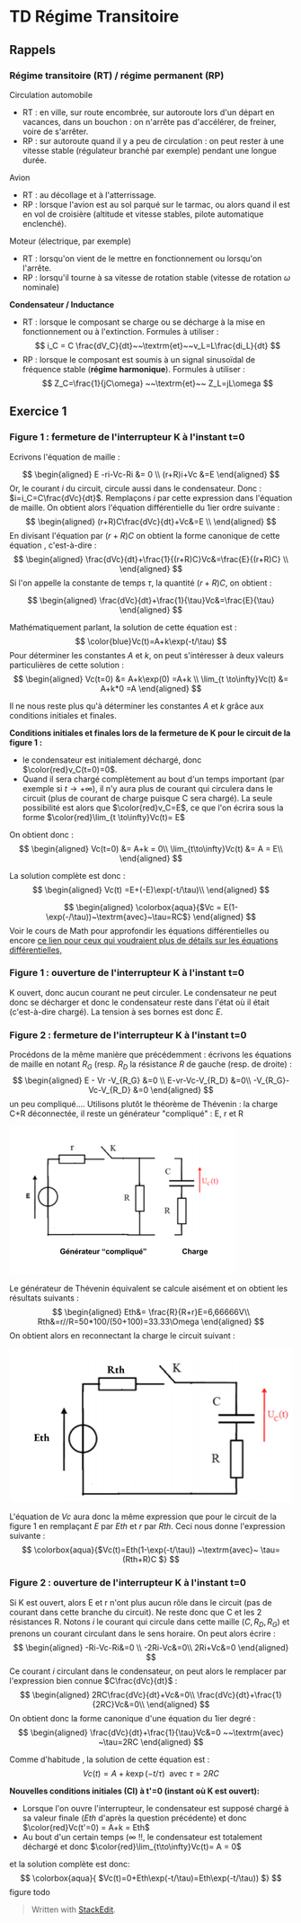 # TD Régime Transitoire

## Rappels
### Régime transitoire (RT) / régime permanent (RP)
Circulation automobile
* RT : en ville, sur route encombrée, sur autoroute lors d'un départ en vacances, dans un bouchon : on n'arrête pas d'accélérer, de freiner, voire de s'arrêter.
* RP : sur autoroute quand il y a peu de circulation : on peut rester à une vitesse stable (régulateur branché par exemple) pendant une longue durée.

Avion 
* RT : au décollage et à l'atterrissage.
* RP : lorsque l'avion est au sol parqué sur le tarmac, ou alors quand il est en vol de croisière (altitude et vitesse stables, pilote automatique enclenché).

Moteur (électrique, par exemple)

* RT : lorsqu'on vient de le mettre en fonctionnement ou lorsqu'on l'arrête.
* RP : lorsqu'il tourne à sa vitesse de rotation stable (vitesse de rotation $\omega$ nominale)

**Condensateur / Inductance**
* RT : lorsque le composant se charge ou se décharge à la mise en fonctionnement ou à l'extinction. Formules à utiliser :
$$
i_C = C \frac{dV_C}{dt}~~\textrm{et}~~v_L=L\frac{di_L}{dt}
$$
* RP : lorsque le composant est soumis à un signal sinusoïdal de fréquence stable (**régime harmonique**). Formules à utiliser :
$$
Z_C=\frac{1}{jC\omega} ~~\textrm{et}~~ Z_L=jL\omega
$$
## Exercice  1

### Figure 1 : fermeture de l'interrupteur K à l'instant t=0
Ecrivons l'équation de maille :

$$
\begin{aligned}
E -ri-Vc-Ri &= 0 \\
(r+R)i+Vc &=E 
\end{aligned}
$$
Or, le courant $i$  du circuit, circule aussi dans le condensateur. Donc : $i=i_C=C\frac{dVc}{dt}$. Remplaçons $i$ par cette expression dans l'équation de maille. On obtient alors l'équation différentielle du 1ier ordre suivante : 
$$
\begin{aligned}
(r+R)C\frac{dVc}{dt}+Vc&=E \\
\end{aligned}
$$
En divisant l'équation par $(r+R)C$ on obtient la forme canonique de cette équation , c'est-à-dire : 
$$
\begin{aligned}
\frac{dVc}{dt}+\frac{1}{(r+R)C}Vc&=\frac{E}{(r+R)C} \\
\end{aligned}
$$
Si l'on appelle  la constante de temps $\tau$, la quantité $(r+R)C$, on obtient :

$$
\begin{aligned}
\frac{dVc}{dt}+\frac{1}{\tau}Vc&=\frac{E}{\tau} 
\end{aligned}
$$

Mathématiquement parlant, la solution de cette équation est : 
$$
\color{blue}Vc(t)=A+k\exp(-t/\tau)
$$
Pour déterminer les constantes $A$ et $k$, on peut s'intéresser à deux valeurs particulières de cette solution :
$$
\begin{aligned}
Vc(t=0) &= A+k\exp(0) =A+k \\ 
\lim_{t \to\infty}Vc(t) &= A+k*0 =A 
\end{aligned}
$$

Il ne nous reste plus qu'à déterminer les constantes $A$ et $k$ grâce aux conditions initiales et finales.

**Conditions initiales et finales lors de la fermeture de K pour le circuit de la figure 1 :**

* le condensateur est initialement déchargé, donc $\color{red}v_C(t=0)=0$. 
* Quand il sera chargé complètement au bout d'un temps important (par exemple si $t \to+\infty$), il n'y aura plus de courant qui circulera dans le circuit (plus de courant de charge puisque C sera chargé). La seule possibilité est alors que $\color{red}v_C=E$, ce que l'on écrira sous la forme $\color{red}\lim_{t \to\infty}Vc(t)= E$

On obtient donc :
$$
\begin{aligned}
Vc(t=0) &= A+k = 0\\
\lim_{t\to\infty}Vc(t) &= A = E\\
\end{aligned}
$$

La solution complète est donc :
$$
\begin{aligned}
Vc(t) =E+(-E)\exp(-t/\tau)\\
\end{aligned}
$$

$$
\begin{aligned}
\colorbox{aqua}{$Vc = E(1-\exp(-/\tau))~\textrm{avec}~\tau=RC$}
\end{aligned}
$$
Voir le cours de Math pour approfondir les équations différentielles ou encore [ce lien pour ceux qui voudraient plus de détails sur les équations différentielles,](http://www.tsi.lycee-louis-vincent.fr/wp-content/uploads/2013/12/equadiff.pdf) 

### Figure 1 : ouverture de l'interrupteur K à l'instant t=0
K ouvert, donc aucun courant ne peut circuler. Le condensateur ne peut donc se décharger et donc le condensateur reste dans l'état où il était (c'est-à-dire chargé). La tension à ses bornes est donc $E$.


### Figure 2 : fermeture de l'interrupteur K à l'instant t=0
Procédons de la même manière que précédemment : écrivons les équations de maille en notant $R_G$ (resp. $R_D$ la résistance $R$ de gauche (resp. de droite) :
$$
\begin{aligned}
E - Vr -V_{R_G}  &=0 \\
E-vr-Vc-V_{R_D} &=0\\
-V_{R_G}-Vc-V_{R_D} &=0 
\end{aligned}
$$
un peu compliqué....
Utilisons plutôt le théorème de Thévenin : la charge C+R déconnectée, il reste un générateur "compliqué" : E, r et R

![circuit décomposé pour calculer Thévenin](https://raw.githubusercontent.com/sl4iut3/Documents/master/M1104/fig2Thevenin.png)

Le générateur de Thévenin équivalent se calcule aisément et on obtient les résultats suivants :
$$
\begin{aligned}
Eth&= \frac{R}{R+r}E=6,66666V\\
Rth&=r//R=50*100/(50+100)=33.33\Omega
\end{aligned}
$$
On obtient alors en reconnectant la charge le circuit suivant :

![circuit](https://raw.githubusercontent.com/sl4iut3/Documents/master/M1104/tdrt-fig2-Thevenin-schema.svg)

L'équation de $Vc$ aura donc la même expression que pour le circuit de la figure 1 en remplaçant $E$ par $Eth$ et $r$ par $Rth$. Ceci nous donne l'expression suivante :
$$
\colorbox{aqua}{$Vc(t)=Eth(1-\exp(-t/\tau)) ~\textrm{avec}~ \tau=(Rth+R)C $}
$$

### Figure 2 : ouverture de l'interrupteur K à l'instant t=0

Si K est ouvert, alors E et r n'ont plus aucun rôle dans le circuit (pas de courant dans cette branche du circuit). Ne reste donc que C et les 2 résistances R. Notons $i$ le courant qui circule dans cette maille $(C,R_D, R_G)$ et prenons un courant circulant dans le sens horaire. On peut alors écrire : 
$$
\begin{aligned}
-Ri-Vc-Ri&=0 \\
-2Ri-Vc&=0\\
2Ri+Vc&=0
\end{aligned}
$$
Ce courant $i$ circulant dans le condensateur, on peut alors le remplacer par l'expression bien connue $C\frac{dVc}{dt}$ :
$$
\begin{aligned}
2RC\frac{dVc}{dt}+Vc&=0\\
\frac{dVc}{dt}+\frac{1}{2RC}Vc&=0\\
\end{aligned}
$$
On obtient donc la forme canonique d'une équation du 1ier degré :
$$
\begin{aligned}
\frac{dVc}{dt}+\frac{1}{\tau}Vc&=0 ~~\textrm{avec} ~\tau=2RC
\end{aligned}
$$

Comme d'habitude , la solution de cette équation est : 
$$
Vc(t)=A+k\exp(-t/\tau) ~~\textrm{avec} ~\tau=2RC
$$

**Nouvelles conditions initiales (CI)  à t'=0 (instant où K est ouvert):** 

* Lorsque l'on ouvre l'interrupteur, le condensateur est supposé chargé à sa valeur finale ($Eth$ d'après la question précédente) et donc $\color{red}Vc(t'=0) = A+k = Eth$ 
*  Au bout d'un certain temps ($\infty$ !!, le condensateur est totalement déchargé et donc $\color{red}\lim_{t\to\infty}Vc(t)= A = 0$

et la solution complète est donc:
$$
\colorbox{aqua}{ $Vc(t)=0+Eth\exp(-t/\tau)=Eth\exp(-t/\tau)) $}
$$
figure todo


> Written with [StackEdit](https://stackedit.io/).
<!--stackedit_data:
eyJoaXN0b3J5IjpbMTM4NzM0NTQ4NSwyMDg3MDYyMzg3LC04MT
IyNTE5NzgsMTU4NzgyNDgzNyw5ODU1MDgxNDMsMTEzNzA5MjA5
NF19
-->